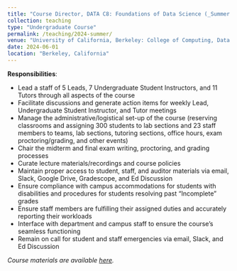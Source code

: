 ```yaml
---
title: "Course Director, DATA C8: Foundations of Data Science (_Summer 2024_)"
collection: teaching
type: "Undergraduate Course"
permalink: /teaching/2024-summer/
venue: "University of California, Berkeley: College of Computing, Data Science, and Society (CDSS)"
date: 2024-06-01
location: "Berkeley, California"
---
```


__Responsibilities__:
- Lead a staff of 5 Leads, 7 Undergraduate Student Instructors, and 11 Tutors through all aspects of the course
- Facilitate discussions and generate action items for weekly Lead, Undergraduate Student Instructor, and Tutor meetings
- Manage the administrative/logistical set-up of the course (reserving classrooms and assigning 300 students to lab sections and 23 staff members to teams, lab sections, tutoring sections, office hours, exam proctoring/grading, and other events)
- Chair the midterm and final exam writing, proctoring, and grading processes
- Curate lecture materials/recordings and course policies
- Maintain proper access to student, staff, and auditor materials via email, Slack, Google Drive, Gradescope, and Ed Discussion
- Ensure compliance with campus accommodations for students with disabilities and procedures for students resolving past “Incomplete” grades
- Ensure staff members are fulfilling their assigned duties and accurately reporting their workloads
- Interface with department and campus staff to ensure the course’s seamless functioning
- Remain on call for student and staff emergencies via email, Slack, and Ed Discussion

_Course materials are available [here](http://www.data8.org/su24/)._
